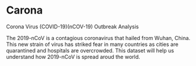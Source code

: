# Carona

Corona Virus (COVID-19)(nCOV-19) Outbreak Analysis

The 2019-nCoV is a contagious coronavirus that hailed from Wuhan, China. 
This new strain of virus has striked fear in many countries as cities are quarantined and hospitals are overcrowded. 
This dataset will help us understand how 2019-nCoV is spread aroud the world.
